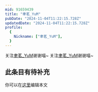 ```yaml
---
mid: 91659439
title: "聿茗_YuM"
pubDate: "2024-11-04T11:22:15.728Z"
updatedDate: "2024-11-04T11:22:15.728Z"
profile:
  {
    Nickname: ["聿茗_YuM"],
  }
---
```


关注[聿茗_YuM](https://space.bilibili.com/91659439)谢谢喵~ 关注[聿茗_YuM](https://space.bilibili.com/91659439)谢谢喵~

## 此条目有待补充
你可以在[这里](https://github.com/Yuhanawa/VTuber.ICU/edit/master/src/content/v/聿茗_YuM/index.md)编辑本文

